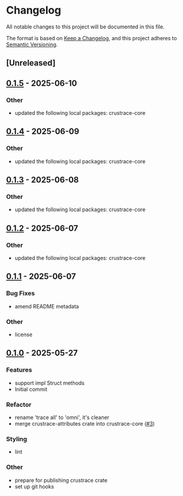 # Changelog

All notable changes to this project will be documented in this file.

The format is based on [Keep a Changelog](https://keepachangelog.com/en/1.0.0/),
and this project adheres to [Semantic Versioning](https://semver.org/spec/v2.0.0.html).

## [Unreleased]

## [0.1.5](https://github.com/lmmx/crustrace/compare/crustrace-v0.1.4...crustrace-v0.1.5) - 2025-06-10

### <!-- 9 -->Other

- updated the following local packages: crustrace-core

## [0.1.4](https://github.com/lmmx/crustrace/compare/crustrace-v0.1.3...crustrace-v0.1.4) - 2025-06-09

### <!-- 9 -->Other

- updated the following local packages: crustrace-core

## [0.1.3](https://github.com/lmmx/crustrace/compare/crustrace-v0.1.2...crustrace-v0.1.3) - 2025-06-08

### <!-- 9 -->Other

- updated the following local packages: crustrace-core

## [0.1.2](https://github.com/lmmx/crustrace/compare/crustrace-v0.1.1...crustrace-v0.1.2) - 2025-06-07

### <!-- 9 -->Other

- updated the following local packages: crustrace-core

## [0.1.1](https://github.com/lmmx/crustrace/compare/crustrace-v0.1.0...crustrace-v0.1.1) - 2025-06-07

### <!-- 2 -->Bug Fixes

- amend README metadata

### <!-- 9 -->Other

- license

## [0.1.0](https://github.com/lmmx/crustrace/releases/tag/crustrace-v0.1.0) - 2025-05-27

### <!-- 1 -->Features

- support impl Struct methods
- Initial commit

### <!-- 5 -->Refactor

- rename 'trace all' to 'omni', it's cleaner
- merge crustrace-attributes crate into crustrace-core ([#3](https://github.com/lmmx/crustrace/pull/3))

### <!-- 8 -->Styling

- lint

### <!-- 9 -->Other

- prepare for publishing crustrace crate
- set up git hooks
